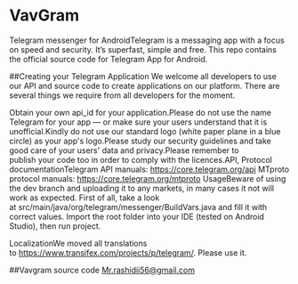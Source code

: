 # VavGram
Telegram messenger for AndroidTelegram is a messaging app with a focus on speed and security. It’s superfast, simple and free. This repo contains the official source code for Telegram App for Android.


##Creating your Telegram Application
We welcome all developers to use our API and source code to create applications on our platform. There are several things we require from all developers for the moment.

Obtain your own api_id for your application.Please do not use the name Telegram for your app — or make sure your users understand that it is unofficial.Kindly do not use our standard logo (white paper plane in a blue circle) as your app's logo.Please study our security guidelines and take good care of your users' data and privacy.Please remember to publish your code too in order to comply with the licences.API, Protocol documentationTelegram API manuals: https://core.telegram.org/api
MTproto protocol manuals: https://core.telegram.org/mtproto
UsageBeware of using the dev branch and uploading it to any markets, in many cases it not will work as expected.
First of all, take a look at src/main/java/org/telegram/messenger/BuildVars.java and fill it with correct values. Import the root folder into your IDE (tested on Android Studio), then run project.

LocalizationWe moved all translations to https://www.transifex.com/projects/p/telegram/. Please use it.


##Vavgram source code
Mr.rashidii56@gmail.com
